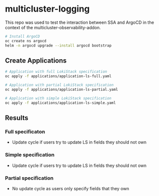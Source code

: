 # multicluster-logging

This repo was used to test the interaction between SSA and ArgoCD in the context
of the multicluster-observability-addon.

```sh
# Install ArgoCD
oc create ns argocd
helm -n argocd upgrade --install argocd bootstrap
```

## Create Applications

```sh
# Application with full LokiStack specification
oc apply -f applications/application-ls-full.yaml

# Application with partial LokiStack specification
oc apply -f applications/application-ls-partial.yaml

# Application with simple LokiStack specification
oc apply -f applications/application-ls-simple.yaml
```

## Results

### Full specificaton

- Update cycle if users try to update LS in fields they should not own

### Simple specification

- Update cycle if users try to update LS in fields they should not own

### Partial specification

- No update cycle as users only specify fields that they own
